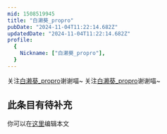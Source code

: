 ```yaml
---
mid: 1508519945
title: "白濑葵_propro"
pubDate: "2024-11-04T11:22:14.682Z"
updatedDate: "2024-11-04T11:22:14.682Z"
profile:
  {
    Nickname: ["白濑葵_propro"],
  }
---
```


关注[白濑葵_propro](https://space.bilibili.com/1508519945)谢谢喵~ 关注[白濑葵_propro](https://space.bilibili.com/1508519945)谢谢喵~

## 此条目有待补充
你可以在[这里](https://github.com/Yuhanawa/VTuber.ICU-Content/edit/master/v/白濑葵_propro/index.md)编辑本文
